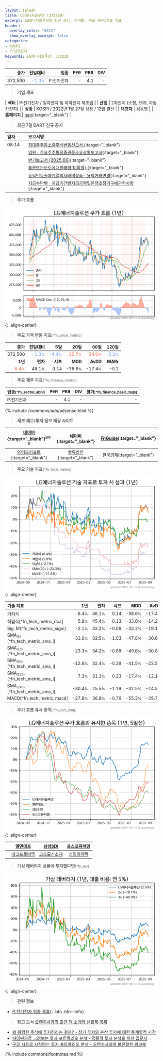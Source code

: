 ```yaml
---
layout: splash
title: LG에너지솔루션 (373220)
excerpt: LG에너지솔루션의 최근 공시, 수익률, 주요 재무/기술 지표
header:
  overlay_color: "#333"
  show_overlay_excerpt: false
categories:
- KOSPI
- P:전기전자
keywords: LG에너지솔루션, 373220
---
```


| **종가** | **전일대비** | **업종** | **PER** | **PBR** | **DIV** |
| -------: | -----------: | -------: | ------: | ------: | ------: |
| 372,500 | <span style="color: cornflowerblue">-1.3<small>%</small></span> | P:전기전자 | - | 4.1 | - |

<!-- more -->


> **기업 개요**<a id="company"></a>

| <span style="white-space:nowrap;">**섹터**</span> | P:전기전자 / 일차전지 및 이차전지 제조업 |
| <span style="white-space:nowrap;">**산업**</span> | 2차전지 (소형, ESS, 자동차전지) |
| <span style="white-space:nowrap;">**상장**</span> | KOSPI / 2022년 1월 27일 상장 / 12월 결산 |
| <span style="white-space:nowrap;">**대표자**</span> | 김동명 |
| <span style="white-space:nowrap;">**홈페이지**</span> | [nan](nan){:target="_blank"} |


> **최근 7일 DART 신규 공시**<a id="dart"></a>

| **일자** |      | **보고서명** |
| :------- | :--- | :----------- |
| 08&#x2011;14 | | [최대주주등소유주식변동신고서              ](https://dart.fss.or.kr/dsaf001/main.do?rcpNo=20250814802837){:target="_blank"} |
|  | | [임원ㆍ주요주주특정증권등소유상황보고서](https://dart.fss.or.kr/dsaf001/main.do?rcpNo=20250814003362){:target="_blank"} |
|  | | [반기보고서 (2025.06)](https://dart.fss.or.kr/dsaf001/main.do?rcpNo=20250814001590){:target="_blank"} |
|  | | [풍문또는보도에대한해명(미확정)              ](https://dart.fss.or.kr/dsaf001/main.do?rcpNo=20250814800883){:target="_blank"} |
|  | | [동일인등출자계열회사와의상품ㆍ용역거래변경](https://dart.fss.or.kr/dsaf001/main.do?rcpNo=20250814000408){:target="_blank"} |
|  | | [지급수단별ㆍ지급기간별지급금액및분쟁조정기구에관한사항](https://dart.fss.or.kr/dsaf001/main.do?rcpNo=20250814000355){:target="_blank"} |


> **주가 흐름**<a id="price"></a>

![373220](/stock/images/373220.png){: .align-center}


> **주요 가격 변동 지표**<small>[^fn_price_metric]</small>

| **종가** | **전일대비** | **5일** | **20일** | **60일** | **120일** |
| -------: | -----------: | ------: | -------: | -------: | --------: |
| 372,500 | <span style="color: cornflowerblue">-1.3<small>%</small></span> | <span style="color: cornflowerblue">-4.4<small>%</small></span> | <span style="color: tomato">10.7<small>%</small></span> | <span style="color: tomato">34.0<small>%</small></span> | <span style="color: cornflowerblue">-0.3<small>%</small></span> |
| **1년** | **편차** | **샤프** | **MDD** | **AvDD** | **MARr** |
| <span style="color: tomato">6.4<small>%</small></span> | 46.1<small>%</small> | 0.14 | -38.6<small>%</small> | -17.4<small>%</small> | -0.2 |


> **주요 재무 지표**<small>[^fn_finance_metric]</small>

| **업종**<small>[^fn_sector_abbr]</small> | **PER** | **PBR** | **DIV** | **평가**<small>[^fn_finance_basic_tags]</small> |
| :--------------------------------------- | ------: | ------: | ------: | ----------------------------------------------: |
| P:전기전자 | - | 4.1 | - | - |



{% include /commons/ads/adsense.html %}

> **세부 재무/투자 정보 제공 사이트**

| [네이버](https://m.stock.naver.com/domestic/stock/373220/finance/summary){:target="_blank"}<sup><small>모바일</small></sup> | [네이버](https://finance.naver.com/item/coinfo.naver?code=373220){:target="_blank"} | [FnGuide](https://comp.fnguide.com/SVO2/ASP/SVD_Invest.asp?gicode=A373220&MenuYn=Y){:target="_blank"} |
| :---: | :---: | :---: |
| [와이즈리포트](https://comp.wisereport.co.kr/company/c1040001.aspx?cmp_cd=373220){:target="_blank"} | [밸류라인](https://www.valueline.co.kr/finance/summary/373220){:target="_blank"} | [한국경제](https://markets.hankyung.com/stock/373220/financial-summary){:target="_blank"} |


> **주요 기술 지표**<small>[^fn_tech_metric]</small>


![373220](/stock/images/373220_tech.png){: .align-center}

| **기술 지표** | **1년** | **편차** | **샤프** | **MDD** | **AvDD** |
| :------------ | ------: | -----------: | -------: | ------: | -------: |
| 거치식 | 6.4<small>%</small> | 46.1<small>%</small> | 0.14 | -38.6<small>%</small> | -17.4<small>%</small> |
| 적립식[^fn_tech_metric_dca] | 5.8<small>%</small> | 45.4<small>%</small> | 0.13 | -33.0<small>%</small> | -14.2<small>%</small> |
| Sig. M[^fn_tech_metric_sigm] | -2.1<small>%</small> | 33.2<small>%</small> | -0.06 | -33.2<small>%</small> | -19.1<small>%</small> |
| SMA<small><sub>(5)</sub></small>[^fn_tech_metric_sma_i] | -33.6<small>%</small> | 32.5<small>%</small> | -1.03 | -47.8<small>%</small> | -30.6<small>%</small> |
| SMA<small><sub>(20)</sub></small>[^fn_tech_metric_sma_i] | -23.3<small>%</small> | 34.2<small>%</small> | -0.68 | -49.6<small>%</small> | -30.8<small>%</small> |
| SMA<small><sub>(60)</sub></small>[^fn_tech_metric_sma_i] | -12.6<small>%</small> | 32.4<small>%</small> | -0.39 | -41.5<small>%</small> | -22.5<small>%</small> |
| SMA<small><sub>(120)</sub></small>[^fn_tech_metric_sma_i] | 7.3<small>%</small> | 31.3<small>%</small> | 0.23 | -17.4<small>%</small> | -12.1<small>%</small> |
| SMA<small><sub>(240)</sub></small>[^fn_tech_metric_sma_i] | -30.4<small>%</small> | 25.5<small>%</small> | -1.19 | -32.5<small>%</small> | -24.5<small>%</small> |
| MACD[^fn_tech_metric_macd] | -27.8<small>%</small> | 36.8<small>%</small> | -0.76 | -55.3<small>%</small> | -35.7<small>%</small> |


> **주가 흐름 유사 종목**<a id="corr"></a><small>[^fn_corr_long]</small>

![373220](/stock/images/373220_corr.png){: .align-center}

|       | [엘앤에프](/066970/) | [삼성SDI](/006400/) | [포스코퓨처엠](/003670/) |
| :---: | :------------------------------------: | :------------------------------------: | :------------------------------------: |
|       | [에코프로비엠](/247540/) | [코스모신소재](/005070/) | [성일하이텍](/365340/) |


> **가상 레버리지 상품에 투자했다면**<a id="2x"></a><small>[^fn_lev]</small>

![373220](/stock/images/373220_2x.png){: .align-center}


> **관련 정보**

- [P:전기전자 업종 목록](/stats/sector/kospi_업종_전기전자_종목/){: .btn .btn--info}

> **참고 도서** [오렌지사과의 출간 책 소개와 샘플북 목록](https://kongdori.tistory.com/691)

- [왜 위험한 주식에 투자하라는 걸까? - 장기 투자와 분산 투자에 대한 통계학적 시각](https://kongdori.tistory.com/421)
- [파이썬으로 그려보는 투자 포트폴리오 분석  - 정량적 투자 분석을 위한 입문서](https://kongdori.tistory.com/643)
- [구글 시트로 시작하는 투자 포트폴리오 분석 - 오렌지사과의 불친절한 워크북](https://kongdori.tistory.com/449)


{% include commons/footnotes.md %}